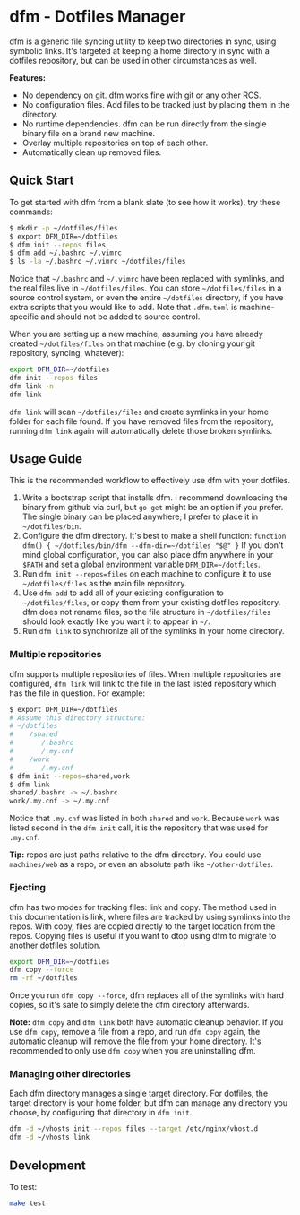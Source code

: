 # dfm - Dotfiles Manager

dfm is a generic file syncing utility to keep two directories in sync, using symbolic links. It's targeted at keeping a home directory in sync with a dotfiles repository, but can be used in other circumstances as well.

**Features:**

- No dependency on git. dfm works fine with git or any other RCS.
- No configuration files. Add files to be tracked just by placing them in the directory.
- No runtime dependencies. dfm can be run directly from the single binary file on a brand new machine.
- Overlay multiple repositories on top of each other.
- Automatically clean up removed files.

## Quick Start

To get started with dfm from a blank slate (to see how it works), try these commands:

```bash
$ mkdir -p ~/dotfiles/files
$ export DFM_DIR=~/dotfiles
$ dfm init --repos files
$ dfm add ~/.bashrc ~/.vimrc
$ ls -la ~/.bashrc ~/.vimrc ~/dotfiles/files
```

Notice that `~/.bashrc` and `~/.vimrc` have been replaced with symlinks, and the real files live in `~/dotfiles/files`. You can store `~/dotfiles/files` in a source control system, or even the entire `~/dotfiles` directory, if you have extra scripts that you would like to add. Note that `.dfm.toml` is machine-specific and should not be added to source control.

When you are setting up a new machine, assuming you have already created `~/dotfiles/files` on that machine (e.g. by cloning your git repository, syncing, whatever):

```bash
export DFM_DIR=~/dotfiles
dfm init --repos files
dfm link -n
dfm link
```

`dfm link` will scan `~/dotfiles/files` and create symlinks in your home folder for each file found. If you have removed files from the repository, running `dfm link` again will automatically delete those broken symlinks.

## Usage Guide

This is the recommended workflow to effectively use dfm with your dotfiles.

1. Write a bootstrap script that installs dfm. I recommend downloading the binary from github via curl, but `go get` might be an option if you prefer. The single binary can be placed anywhere; I prefer to place it in `~/dotfiles/bin`.
2. Configure the dfm directory. It's best to make a shell function: `function dfm() { ~/dotfiles/bin/dfm --dfm-dir=~/dotfiles "$@" }`  If you don't mind global configuration, you can also place dfm anywhere in your `$PATH` and set a global environment variable `DFM_DIR=~/dotfiles`. 
3. Run `dfm init --repos=files` on each machine to configure it to use `~/dotfiles/files` as the main file repository.
4. Use `dfm add` to add all of your existing configuration to `~/dotfiles/files`, or copy them from your existing dotfiles repository. dfm does not rename files, so the file structure in `~/dotfiles/files` should look exactly like you want it to appear in `~/`.
5. Run `dfm link` to synchronize all of the symlinks in your home directory.

### Multiple repositories

dfm supports multiple repositories of files. When multiple repositories are configured, `dfm link` will link to the file in the last listed repository which has the file in question. For example:

```bash
$ export DFM_DIR=~/dotfiles
# Assume this directory structure:
# ~/dotfiles
#    /shared
#       /.bashrc
#       /.my.cnf
#    /work
#       /.my.cnf
$ dfm init --repos=shared,work
$ dfm link
shared/.bashrc -> ~/.bashrc
work/.my.cnf -> ~/.my.cnf
```

Notice that `.my.cnf` was listed in both `shared` and `work`. Because `work` was listed second in the `dfm init` call, it is the repository that was used for `.my.cnf`.

**Tip:** repos are just paths relative to the dfm directory. You could use `machines/web` as a repo, or even an absolute path like `~/other-dotfiles`.

### Ejecting

dfm has two modes for tracking files: link and copy. The method used in this documentation is link, where files are tracked by using symlinks into the repos. With copy, files are copied directly to the target location from the repos. Copying files is useful if you want to dtop using dfm to migrate to another dotfiles solution.

```bash
export DFM_DIR=~/dotfiles
dfm copy --force
rm -rf ~/dotfiles
```

Once you run `dfm copy --force`, dfm replaces all of the symlinks with hard copies, so it's safe to simply delete the dfm directory afterwards.

**Note:** `dfm copy` and `dfm link` both have automatic cleanup behavior. If you use `dfm copy`, remove a file from a repo, and run `dfm copy` again, the automatic cleanup will remove the file from your home directory. It's recommended to only use `dfm copy` when you are uninstalling dfm.

### Managing other directories

Each dfm directory manages a single target directory. For dotfiles, the target directory is your home folder, but dfm can manage any directory you choose, by configuring that directory in `dfm init`.

```bash
dfm -d ~/vhosts init --repos files --target /etc/nginx/vhost.d
dfm -d ~/vhosts link
```

## Development

To test:

```bash
make test
```

